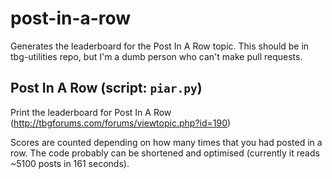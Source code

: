 # post-in-a-row
Generates the leaderboard for the Post In A Row topic. This should be in tbg-utilities repo, but I'm a dumb person who can't make pull requests.

## Post In A Row (script: `piar.py`)
Print the leaderboard for Post In A Row (http://tbgforums.com/forums/viewtopic.php?id=190)

Scores are counted depending on how many times that you had posted in a row.
The code probably can be shortened and optimised (currently it reads ~5100 posts in 161 seconds).
